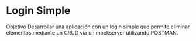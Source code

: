 # Login Simple

Objetivo
Desarrollar una aplicación con un login simple que permite eliminar elementos mediante un CRUD via un mockserver utilizando POSTMAN.



